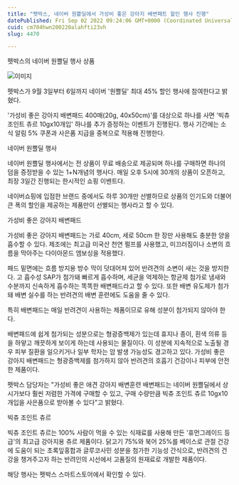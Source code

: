 ```yaml
---
title: "펫박스, 네이버 원쁠딜에서 가성비 좋은 강아지 배변패트 할인 행사 진행"
datePublished: Fri Sep 02 2022 09:24:06 GMT+0000 (Coordinated Universal Time)
cuid: cm704hwn200220alahfti23vh
slug: 4470

---
```



펫박스의 네이버 원쁠딜 행사 상품

![이미지](https://cdn.hashnode.com/res/hashnode/image/upload/v1739256638200/395aae8a-697b-45ae-a93a-b8cf037529d2.jpeg)

펫박스가 9월 3일부터 6일까지 네이버 '원쁠딜' 최대 45% 할인 행사에 참여한다고 밝혔다.

'가성비 좋은 강아지 배변패드 400매(20g, 40x50cm)'를 대상으로 하나를 사면 '빅츄 조인트 츄르 10gx10개입' 하나를 추가 증정하는 이벤트가 진행된다. 행사 기간에는 소식 알림 5% 쿠폰과 사은품 지급을 중복으로 적용해 진행한다.

네이버 원쁠딜 행사

네이버 원쁠딜 행사에서는 전 상품이 무료 배송으로 제공되며 하나를 구매하면 하나의 덤을 증정받을 수 있는 1+N개념의 행사다. 매일 오후 5시에 30개의 상품이 오픈하고, 최장 3일간 진행되는 한시적인 쇼핑 이벤트다.

네이버쇼핑에 입점한 브랜드 중에서도 하루 30개만 선별하므로 상품의 인기도와 더불어 큰 폭의 할인을 제공하는 제품만이 선별되는 행사라고 할 수 있다.

가성비 좋은 강아지 배변패드

가성비 좋은 강아지 배변패드는 가로 40cm, 세로 50cm 한 장만 사용해도 충분한 양을 흡수할 수 있다. 제조에는 최고급 미국산 천연 펄프를 사용했고, 미끄러짐이나 소변의 흐름을 막아주는 다이아몬드 엠보싱을 적용했다.

패드 밑면에는 흐름 방지용 방수 막이 덧대어져 있어 반려견의 소변이 새는 것을 방지한다. 고 흡수성 SAP가 첨가돼 빠르게 흡수하며, 세균을 억제하는 항균제 첨가로 냄새와 수분까지 신속하게 흡수하는 똑똑한 배변패드라고 할 수 있다. 또한 배변 유도제가 첨가돼 배변 실수를 하는 반려견의 배변 훈련에도 도움을 줄 수 있다.

특히 배변패드는 매일 반려견이 사용하는 제품이므로 유해 성분이 첨가되지 않아야 한다.

배변패드에 쉽게 첨가되는 성분으로는 형광증백제가 있는데 휴지나 종이, 흰색 의류 등을 하얗고 깨끗하게 보이게 하는데 사용되는 물질이다. 이 성분에 지속적으로 노출될 경우 피부 질환을 일으키거나 일부 학자는 암 발생 가능성도 경고하고 있다. 가성비 좋은 강아지 배변패드는 형광증백제를 첨가하지 않아 반려견의 호흡기 건강이나 피부에 안전한 제품이다.

펫박스 담당자는 "가성비 좋은 애견 강아지 배변훈련 배변패드는 네이버 원쁠딜에서 상시가보다 훨씬 저렴한 가격에 구매할 수 있고, 구매 수량만큼 빅츄 조인트 츄르 10gx10개입을 사은품으로 받아볼 수 있다"고 밝혔다.

빅츄 조인트 츄르

빅츄 조인트 츄르는 100% 사람이 먹을 수 있는 식재료를 사용해 만든 '휴먼그레이드 등급'의 최고급 강아지용 츄르 제품이다. 닭고기 75%와 북어 25%를 베이스로 관절 건강에 도움이 되는 초록잎홍합과 글루코사민 성분을 첨가한 기능성 간식으로, 반려견의 건강을 챙겨주고자 하는 반려인의 시선에서 고품질의 원재료로 개발한 제품이다.

해당 행사는 펫박스 스마트스토어에서 확인할 수 있다.